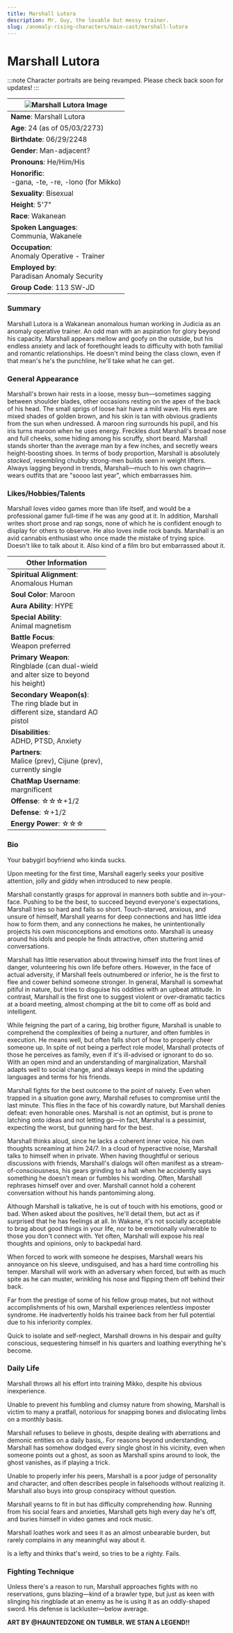 ```yaml
---
title: Marshall Lutora
description: Mr. Guy, the lovable but messy trainer.
slug: /anomaly-rising-characters/main-cast/marshall-lutora
---
```


# Marshall Lutora

:::note
Character portraits are being revamped. Please check back soon for updates!
:::

<div class="leftCharacterProfile"> </div>

|![Marshall Lutora Image](/img/characters/marshall.jpg)|
|---|
|**Name**: Marshall Lutora|
|**Age**: 24 (as of 05/03/2273)|
|**Birthdate**: 06/29/2248|
|**Gender**: Man-adjacent?|
|**Pronouns**: He/Him/His|
|**Honorific**:<br/>  -gana, -te, -re, -lono (for Mikko)|
|**Sexuality**: Bisexual|
|**Height**: 5'7"|
|**Race**: Wakanean|
|**Spoken Languages**:<br/>  Communia, Wakanele|
|**Occupation**:<br/>   Anomaly Operative - Trainer|
|**Employed by**:<br/>   Paradisan Anomaly Security|
|**Group Code**: 113 SW-JD|

### Summary

Marshall Lutora is a Wakanean anomalous human working in Judicia as an anomaly operative trainer. An odd man with an aspiration for glory beyond his capacity. Marshall appears mellow and goofy on the outside, but his endless anxiety and lack of forethought leads to difficulty with both familial and romantic relationships. He doesn't mind being the class clown, even if that mean's he's the punchline, he'll take what he can get.

### General Appearance

Marshall's brown hair rests in a loose, messy bun—sometimes sagging between shoulder blades, other occasions resting on the apex of the back of his head. The small sprigs of loose hair have a mild wave. His eyes are mixed shades of golden brown, and his skin is tan with obvious gradients from the sun when undressed. A maroon ring surrounds his pupil, and his iris turns maroon when he uses energy. Freckles dust Marshall's broad nose and full cheeks, some hiding among his scruffy, short beard. Marshall stands shorter than the average man by a few inches, and secretly wears height-boosting shoes. In terms of body proportion, Marshall is absolutely *stacked*, resembling chubby strong-men builds seen in weight lifters. Always lagging beyond in trends, Marshall—much to his own chagrin—wears outfits that are "soooo last year", which embarrasses him. 

### Likes/Hobbies/Talents

Marshall loves video games more than life itself, and would be a professional gamer full-time if he was any good at it. In addition, Marshall writes short prose and rap songs, none of which he is confident enough to display for others to observe. He also loves indie rock bands. Marshall is an avid cannabis enthusiast who once made the mistake of trying spice. Doesn't like to talk about it. Also kind of a film bro but embarrassed about it.

<div class="rightCharacterProfile"> </div>

|Other Information|
| --- |
|**Spiritual Alignment**:<br/>  Anomalous Human|
|**Soul Color**: Maroon|
|**Aura Ability**: HYPE|
|**Special Ability**:<br/>  Animal magnetism|
|**Battle Focus**:<br/>  Weapon preferred|
|**Primary Weapon**:<br/>  Ringblade (can dual-wield<br/> and alter size to beyond<br/> his height)|
|**Secondary Weapon(s)**:<br/>  The ring blade but in<br/> different size, standard AO<br/> pistol|
|**Disabilities**:<br/>  ADHD, PTSD, Anxiety|
|**Partners**:<br/>  Malice (prev), Cijune (prev), <br/> currently single|
|**ChatMap Username**:<br/>  margnificent|
|**Offense**: ☆☆☆+1/2|
|**Defense**: ☆+1/2|
|**Energy Power**: ☆☆☆|

### Bio

Your babygirl boyfriend who kinda sucks.

Upon meeting for the first time, Marshall eagerly seeks your positive attention, jolly and giddy when introduced to new people.

Marshall constantly grasps for approval in manners both subtle and in-your-face. Pushing to be the best, to succeed beyond everyone's expectations, Marshall tries so hard and falls so short. Touch-starved, anxious, and unsure of himself, Marshall yearns for deep connections and has little idea how to form them, and any connections he makes, he unintentionally projects his own misconceptions and emotions onto. Marshall is uneasy around his idols and people he finds attractive, often stuttering amid conversations.

Marshall has little reservation about throwing himself into the front lines of danger, volunteering his own life before others. However, in the face of actual adversity, if Marshall feels outnumbered or inferior, he is the first to flee and cower behind someone stronger. In general, Marshall is somewhat pitiful in nature, but tries to disguise his oddities with an upbeat attitude. In contrast, Marshall is the first one to suggest violent or over-dramatic tactics at a board meeting, almost chomping at the bit to come off as bold and intelligent.

While feigning the part of a caring, big brother figure, Marshall is unable to comprehend the complexities of being a nurturer, and often fumbles in execution. He means well, but often falls short of how to properly cheer someone up. In spite of not being a perfect role model, Marshall protects of those he perceives as family, even if it's ill-advised or ignorant to do so. With an open mind and an understanding of marginalization, Marshall adapts well to social change, and always keeps in mind the updating languages and terms for his friends. 

Marshall fights for the best outcome to the point of naivety. Even when trapped in a situation gone awry, Marshall refuses to compromise until the last minute. This flies in the face of his cowardly nature, but Marshall denies defeat: even honorable ones. Marshall is not an optimist, but is prone to latching onto ideas and not letting go—in fact, Marshal is a pessimist, expecting the worst, but gunning hard for the best.

Marshall thinks aloud, since he lacks a coherent inner voice, his own thoughts screaming at him 24/7. In a cloud of hyperactive noise, Marshall talks to himself when in private. When having thoughtful or serious discussions with friends, Marshall's dialogs will often manifest as a stream-of-consciousness, his gears grinding to a halt when he accidently says something he doesn't mean or fumbles his wording. Often, Marshall rephrases himself over and over. Marshall cannot hold a coherent conversation without his hands pantomiming along.

Although Marshall is talkative, he is out of touch with his emotions, good or bad. When asked about the positives, he'll detail them, but act as if surprised that he has feelings at all. In Wakane, it's not socially acceptable to brag about good things in your life, nor to be emotionally vulnerable to those you don't connect with. Yet often, Marshall will expose his real thoughts and opinions, only to backpedal hard.

When forced to work with someone he despises, Marshall wears his annoyance on his sleeve, undisguised, and has a hard time controlling his temper. Marshall will work with an adversary when forced, but with as much spite as he can muster, wrinkling his nose and flipping them off behind their back.

Far from the prestige of some of his fellow group mates, but not without accomplishments of his own, Marshall experiences relentless imposter syndrome. He inadvertently holds his trainee back from her full potential due to his inferiority complex.

Quick to isolate and self-neglect, Marshall drowns in his despair and guilty conscious, sequestering himself in his quarters and loathing everything he's become.

### Daily Life
Marshall throws all his effort into training Mikko, despite his obvious inexperience.

Unable to prevent his fumbling and clumsy nature from showing, Marshall is victim to many a pratfall, notorious for snapping bones and dislocating limbs on a monthly basis. 

Marshall refuses to believe in ghosts, despite dealing with aberrations and demonic entities on a daily basis,. For reasons beyond understanding, Marshall has somehow dodged every single ghost in his vicinity, even when someone points out a ghost, as soon as Marshall spins around to look, the ghost vanishes, as if playing a trick.

Unable to properly infer his peers, Marshall is a poor judge of personality and character, and often describes people in falsehoods without realizing it. Marshall also buys into group conspiracy without question.

Marshall yearns to fit in but has difficulty comprehending *how*. Running from his social fears and anxieties, Marshall gets high every day he's off, and buries himself in video games and rock music.

Marshall loathes work and sees it as an almost unbearable burden, but rarely complains in any meaningful way about it.

Is a lefty and thinks that's weird, so tries to be a righty. Fails.

### Fighting Technique

Unless there's a reason to run, Marshall approaches fights with no reservations, guns blazing—kind of a brawler type, but just as keen with slinging his ringblade at an enemy as he is using it as an oddly-shaped sword. His defense is lackluster—below average.

**ART BY @HAUNTEDZONE ON TUMBLR. WE STAN A LEGEND!!**